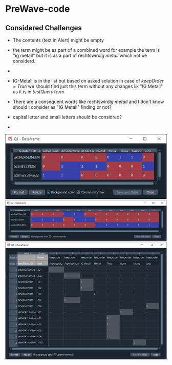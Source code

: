 # PreWave-code
## Considered Challenges
- The contents (text in Alert) might be empty
- the term might be as part of a combined word for example the term is "ig metall" but it is as a part of rechtswird*ig metall* which not be considerd.
- 



- IG-Metall is in the list but based on asked solution in case of *keepOrder = True* we should find just this term without any changes lik "IG Metall" as it is in *testQueryTerm*
- There are a consequent words like rechtswird*ig metall* and I don't know should I consider as "IG Metall" finding or not?
- capital letter and small letters should be considred?
- 
![Q1](https://github.com/m-r-tanha/PreWave-code/blob/main/Q1.png)
![Q2](https://github.com/m-r-tanha/PreWave-code/blob/main/Q2.png)
![Q3](https://github.com/m-r-tanha/PreWave-code/blob/main/Q3.png)
